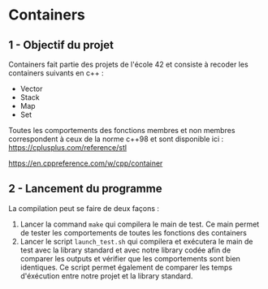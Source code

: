 # Containers
## 1 - Objectif du projet
Containers fait partie des projets de l'école 42 et consiste à recoder les containers suivants en c++ :
- Vector
- Stack
- Map
- Set

Toutes les comportements des fonctions membres et non membres correspondent à ceux de la norme c++98 et sont disponible ici :
https://cplusplus.com/reference/stl

https://en.cppreference.com/w/cpp/container

## 2 - Lancement du programme
La compilation peut se faire de deux façons :
1. Lancer la command ```make``` qui compilera le main de test. Ce main permet de tester les comportements de toutes les fonctions des containers
2. Lancer le script ```launch_test.sh``` qui compilera et exécutera le main de test avec la library standard et avec notre library codée afin de comparer les outputs et vérifier que les comportements sont bien identiques. Ce script permet également de comparer les temps d'éxécution entre notre projet et la library standard.

